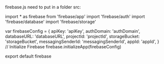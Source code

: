 firebase.js need to put in a folder src:


import * as firebase from 'firebase/app'
import 'firebase/auth'
import 'firebase/database'
import 'firebase/storage'

var firebaseConfig = {
  apiKey: 'apiKey',
  authDomain: 'authDomain',
  databaseURL: 'databaseURL',
  projectId: 'projectId',
  storageBucket: 'storageBucket',
  messagingSenderId: 'messagingSenderId',
  appId: 'appId',
}
// Initialize Firebase
firebase.initializeApp(firebaseConfig)

export default firebase

